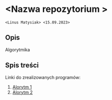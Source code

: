 # \<Nazwa repozytorium  >

`<Linus Matysiak> <15.09.2023>`

## Opis

Algorytmika

## Spis treści

Linki do zrealizowanych programów:

1. [Alorytm 1]()
2. [Alorytm 2](
    2.3.2
)
